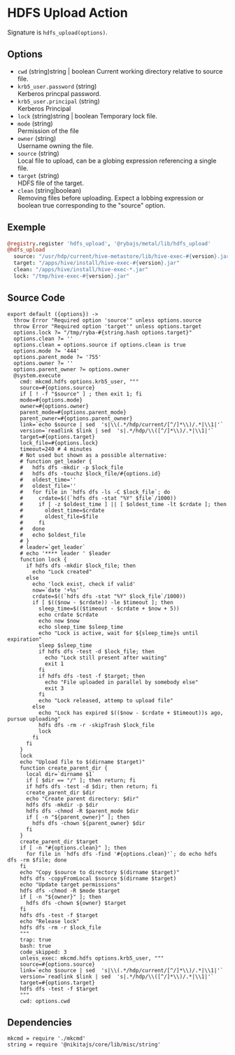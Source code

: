
# HDFS Upload Action

Signature is `hdfs_upload(options)`.

## Options

* `cwd` (string)string | boolean
  Current working directory relative to source file.
* `krb5_user.password` (string)   
  Kerberos princpal password.
* `krb5_user.principal` (string)   
  Kerberos Principal
* `lock` (string)string | boolean
  Temporary lock file.
* `mode` (string)   
  Permission of the file
* `owner` (string)   
  Username owning the file.
* `source` (string)   
  Local file to upload, can be a globing expression referencing a single file.
* `target` (string)   
  HDFS file of the target.
* `clean` (string|boolean)   
  Removing files before uploading. Expect a lobbing expression or boolean true
  corresponding to the "source" option.

## Exemple

```coffee
@registry.register 'hdfs_upload', '@rybajs/metal/lib/hdfs_upload'
@hdfs_upload
  source: "/usr/hdp/current/hive-metastore/lib/hive-exec-#{version}.jar"
  target: "/apps/hive/install/hive-exec-#{version}.jar"
  clean: "/apps/hive/install/hive-exec-*.jar"
  lock: "/tmp/hive-exec-#{version}.jar"
```

## Source Code

    export default ({options}) ->
      throw Error "Required option 'source'" unless options.source
      throw Error "Required option 'target'" unless options.target
      options.lock ?= "/tmp/ryba-#{string.hash options.target}"
      options.clean ?= ''
      options.clean = options.source if options.clean is true
      options.mode ?= '444'
      options.parent_mode ?= '755'
      options.owner ?= ''
      options.parent_owner ?= options.owner
      @system.execute
        cmd: mkcmd.hdfs options.krb5_user, """
        source=#{options.source}
        if [ ! -f "$source" ] ; then exit 1; fi
        mode=#{options.mode}
        owner=#{options.owner}
        parent_mode=#{options.parent_mode}
        parent_owner=#{options.parent_owner}
        link=`echo $source | sed  's|\\(.*/hdp/current/[^/]*\\)/.*|\\1|'`
        version=`readlink $link | sed  's|.*/hdp/\\([^/]*\\)/.*|\\1|'`
        target=#{options.target}
        lock_file=#{options.lock}
        timeout=240 # 4 minutes
        # Not used but shown as a possible alternative:
        # function get_leader {
        #   hdfs dfs -mkdir -p $lock_file
        #   hdfs dfs -touchz $lock_file/#{options.id}
        #   oldest_time=''
        #   oldest_file=''
        #   for file in `hdfs dfs -ls -C $lock_file`; do
        #     crdate=$((`hdfs dfs -stat "%Y" $file`/1000))
        #     if [ -z $oldest_time ] || [ $oldest_time -lt $crdate ]; then
        #       oldest_time=$crdate
        #       oldest_file=$file
        #     fi
        #   done
        #   echo $oldest_file
        # }
        # leader=`get_leader`
        # echo '**** leader ' $leader
        function lock {
          if hdfs dfs -mkdir $lock_file; then
            echo "Lock created"
          else
            echo 'lock exist, check if valid'
            now=`date '+%s'`
            crdate=$((`hdfs dfs -stat "%Y" $lock_file`/1000))
            if [ $(($now - $crdate)) -le $timeout ]; then
              sleep_time=$(($timeout - $crdate + $now + 5))
              echo crdate $crdate
              echo now $now
              echo sleep_time $sleep_time
              echo "Lock is active, wait for ${sleep_time}s until expiration"
              sleep $sleep_time
              if hdfs dfs -test -d $lock_file; then
                echo "Lock still present after waiting"
                exit 1
              fi
              if hdfs dfs -test -f $target; then
                echo "File uploaded in parallel by somebody else"
                exit 3
              fi
              echo "Lock released, attemp to upload file"
            else
              echo "Lock has expired $(($now - $crdate + $timeout))s ago, pursue uploading"
              hdfs dfs -rm -r -skipTrash $lock_file
              lock
            fi
          fi
        }
        lock
        echo "Upload file to $(dirname $target)"
        function create_parent_dir {
          local dir=`dirname $1`
          if [ $dir == "/" ]; then return; fi
          if hdfs dfs -test -d $dir; then return; fi
          create_parent_dir $dir
          echo "Create parent directory: $dir"
          hdfs dfs -mkdir -p $dir
          hdfs dfs -chmod -R $parent_mode $dir
          if [ -n "${parent_owner}" ]; then
            hdfs dfs -chown ${parent_owner} $dir
          fi
        }
        create_parent_dir $target
        if [ -n "#{options.clean}" ]; then
          for file in `hdfs dfs -find '#{options.clean}'`; do echo hdfs dfs -rm $file; done
        fi
        echo "Copy $source to directory $(dirname $target)"
        hdfs dfs -copyFromLocal $source $(dirname $target)
        echo "Update target permissions"
        hdfs dfs -chmod -R $mode $target
        if [ -n "${owner}" ]; then
          hdfs dfs -chown ${owner} $target
        fi
        hdfs dfs -test -f $target
        echo "Release lock"
        hdfs dfs -rm -r $lock_file
        """
        trap: true
        bash: true
        code_skipped: 3
        unless_exec: mkcmd.hdfs options.krb5_user, """
        source=#{options.source}
        link=`echo $source | sed  's|\\(.*/hdp/current/[^/]*\\)/.*|\\1|'`
        version=`readlink $link | sed  's|.*/hdp/\\([^/]*\\)/.*|\\1|'`
        target=#{options.target}
        hdfs dfs -test -f $target
        """
        cwd: options.cwd

## Dependencies

    mkcmd = require './mkcmd'
    string = require '@nikitajs/core/lib/misc/string'
